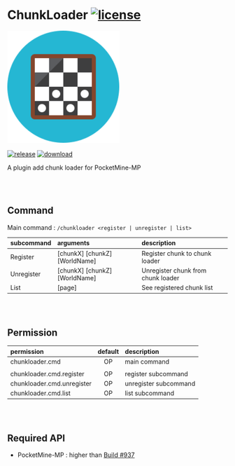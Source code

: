 # ChunkLoader [![license](https://img.shields.io/github/license/Blugin/ChunkLoader-PMMP.svg?label=License)](LICENSE)
<img src="./assets/icon/index.svg" height="256" width="256">  

[![release](https://img.shields.io/github/release/Blugin/ChunkLoader-PMMP.svg?label=Release)](https://github.com/Blugin/ChunkLoader-PMMP/releases/latest) [![download](https://img.shields.io/github/downloads/Blugin/ChunkLoader-PMMP/total.svg?label=Download)](https://github.com/Blugin/ChunkLoader-PMMP/releases/latest)


A plugin add chunk loader for PocketMine-MP
  
<br/><br/>
  
## Command
Main command : `/chunkloader <register | unregister | list>`

| subcommand | arguments                           | description                        |
| :--------- | :---------------------------------- | :--------------------------------- |
| Register   | \[chunkX\] \[chunkZ\] \[WorldName\] | Register chunk to chunk loader     |
| Unregister | \[chunkX\] \[chunkZ\] \[WorldName\] | Unregister chunk from chunk loader |
| List       | \[page\]                            | See registered chunk list          |
  
<br/><br/>
  
## Permission
| permission                 | default  | description           |
| :------------------------- | :------: | :-------------------- |
| chunkloader.cmd            | OP       | main command          |
|                            |          |                       |
| chunkloader.cmd.register   | OP       | register subcommand   |
| chunkloader.cmd.unregister | OP       | unregister subcommand |
| chunkloader.cmd.list       | OP       | list subcommand       |
  
<br/><br/>
  
## Required API
- PocketMine-MP : higher than [Build #937](https://jenkins.pmmp.io/job/PocketMine-MP/937)